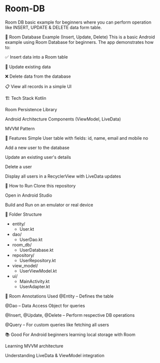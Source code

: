# Room-DB
Room DB basic example for beginners where you can perform operation like INSERT, UPDATE &amp; DELETE data form table.

📱 Room Database Example (Insert, Update, Delete)
This is a basic Android example using Room Database for beginners. The app demonstrates how to:

✅ Insert data into a Room table

🔄 Update existing data

❌ Delete data from the database

📋 View all records in a simple UI

🏗️ Tech Stack
Kotlin

Room Persistence Library

Android Architecture Components (ViewModel, LiveData)

MVVM Pattern

📂 Features
Simple User table with fields: id, name, email and mobile no

Add a new user to the database

Update an existing user's details

Delete a user

Display all users in a RecyclerView with LiveData updates

🚀 How to Run
Clone this repository

Open in Android Studio

Build and Run on an emulator or real device

📁 Folder Structure
- entity/
  - User.kt
- dao/
  - UserDao.kt
- room_db/
  - UserDatabase.kt
- repository/
  - UserRepository.kt
- view_model/
  - UserViewModel.kt
- ui/
  - MainActivity.kt
  - UserAdapter.kt
 
📌 Room Annotations Used
@Entity – Defines the table

@Dao – Data Access Object for queries

@Insert, @Update, @Delete – Perform respective DB operations

@Query – For custom queries like fetching all users

📚 Good For
Android beginners learning local storage with Room

Learning MVVM architecture

Understanding LiveData & ViewModel integration

